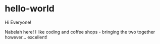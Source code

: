 # hello-world
Hi Everyone!

Nabelah here! I like coding and coffee shops - bringing the two together however... excellent!

